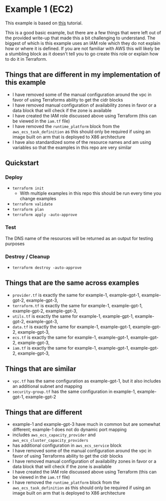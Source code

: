 # Example 1 (EC2)

This example is based on [this](https://spacelift.io/blog/terraform-ecs#how-to-setup-ecs-with-terraform--example) tutorial.

This is a good basic example, but there are a few things that were left out of the provided write-up that made this a bit
challenging to understand. The biggest of which is this example uses an IAM role which they do not explain how or where
it is defined. If you are not familiar with AWS this will likely be a stumbling block as it doesn't tell you to go create
this role or explain how to do it in Terraform.

## Things that are different in my implementation of this example

* I have removed some of the manual configuration around the vpc in favor of using Terraforms ability to get the cidr blocks
* I have removed manual configuration of availability zones in favor or a data block that will check if the zone is available
* I have created the IAM role discussed above using Terraform (this can be viewed in the `iam.tf` file)
* I have removed the `runtime_platform` block from the `aws_ecs_task_definition` as this should only be required if using an image built on arm that is deployed to X86 architecture
* I have also standardized some of the resource names and am using variables so that the examples in this repo are very similar

## Quickstart

### Deploy

* `terraform init`
    * With multiple examples in this repo this should be run every time you change examples
* `terraform validate`
* `terraform plan`
* `terraform apply -auto-approve`

### Test

The DNS name of the resources will be returned as an output for testing purposes

### Destroy / Cleanup

* `terraform destroy -auto-approve`
## Things that are the same across examples

* `provider.tf` is exactly the same for example-1, example-gpt-1, example-gpt-2, example-gpt-3,
* `terraform.tf` is exactly the same for example-1, example-gpt-1, example-gpt-2, example-gpt-3,
* `utils.tf` is exactly the same for example-1, example-gpt-1, example-gpt-2, example-gpt-3,
* `data.tf` is exactly the same for example-1, example-gpt-1, example-gpt-2, example-gpt-3,
* `ecs.tf` is exactly the same for example-1, example-gpt-1, example-gpt-2, example-gpt-3,
* `iam.tf` is exactly the same for example-1, example-gpt-1, example-gpt-2, example-gpt-3,

## Things that are similar

* `vpc.tf` has the same configuration as example-gpt-1, but it also includes an additional subnet and mapping
* `security-group.tf` has the same configuration in example-1, example-gpt-1, example-gpt-2

## Things that are different

* example-1 and example-gpt-3 have much in common but are somewhat different; example-1 does not do dynamic port mapping
* includes `aws_ecs_capacity_provider` and `aws_ecs_cluster_capacity_providers`
* has additional configuration in `aws_ecs_service` block
* I have removed some of the manual configuration around the vpc in favor of using Terraforms ability to get the cidr blocks
* I have removed manual configuration of availability zones in favor or a data block that will check if the zone is available
* I have created the IAM role discussed above using Terraform (this can be viewed in the `iam.tf` file)
* I have removed the `runtime_platform` block from the `aws_ecs_task_definition` as this should only be required if using an image built on arm that is deployed to X86 architecture
